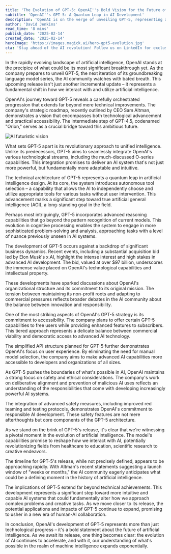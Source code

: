 ```yaml
---
title: 'The Evolution of GPT-5: OpenAI''s Bold Vision for the Future of Artificial Intelligence'
subtitle: 'OpenAI''s GPT-5: A Quantum Leap in AI Development'
description: 'OpenAI is on the verge of unveiling GPT-5, representing a fundamental shift in AI capabilities. With autonomous tool selection and advanced reasoning abilities, GPT-5 promises to be more than just an upgrade – it''s a step toward true artificial general intelligence. The development comes amid intense industry interest, including a $97 billion acquisition bid from x.AI, highlighting the high stakes in advanced AI development.'
author: 'David Jenkins'
read_time: '8 mins'
publish_date: '2025-02-14'
created_date: '2025-02-14'
heroImage: 'https://images.magick.ai/hero-gpt5-evolution.jpg'
cta: 'Stay ahead of the AI revolution! Follow us on LinkedIn for exclusive insights into groundbreaking developments like GPT-5 and join a community of forward-thinking tech enthusiasts shaping the future of artificial intelligence!'
---
```


In the rapidly evolving landscape of artificial intelligence, OpenAI stands at the precipice of what could be its most significant breakthrough yet. As the company prepares to unveil GPT-5, the next iteration of its groundbreaking language model series, the AI community watches with bated breath. This upcoming release isn't just another incremental update – it represents a fundamental shift in how we interact with and utilize artificial intelligence.

OpenAI's journey toward GPT-5 reveals a carefully orchestrated progression that extends far beyond mere technical improvements. The company's strategic roadmap, recently outlined by CEO Sam Altman, demonstrates a vision that encompasses both technological advancement and practical accessibility. The intermediate step of GPT-4.5, codenamed "Orion," serves as a crucial bridge toward this ambitious future.

![AI futuristic vision](https://i.magick.ai/PIXE/1739518841235_magick_img.webp)

What sets GPT-5 apart is its revolutionary approach to unified intelligence. Unlike its predecessors, GPT-5 aims to seamlessly integrate OpenAI's various technological streams, including the much-discussed O-series capabilities. This integration promises to deliver an AI system that's not just more powerful, but fundamentally more adaptable and intuitive.

The technical architecture of GPT-5 represents a quantum leap in artificial intelligence design. At its core, the system introduces autonomous tool selection – a capability that allows the AI to independently choose and utilize appropriate tools for various tasks without user intervention. This advancement marks a significant step toward true artificial general intelligence (AGI), a long-standing goal in the field.

Perhaps most intriguingly, GPT-5 incorporates advanced reasoning capabilities that go beyond the pattern recognition of current models. This evolution in cognitive processing enables the system to engage in more sophisticated problem-solving and analysis, approaching tasks with a level of nuance previously unseen in AI systems.

The development of GPT-5 occurs against a backdrop of significant business dynamics. Recent events, including a substantial acquisition bid led by Elon Musk's x.AI, highlight the intense interest and high stakes in advanced AI development. The bid, valued at over $97 billion, underscores the immense value placed on OpenAI's technological capabilities and intellectual property.

These developments have sparked discussions about OpenAI's organizational structure and its commitment to its original mission. The tension between maintaining its non-profit roots and adapting to commercial pressures reflects broader debates in the AI community about the balance between innovation and responsibility.

One of the most striking aspects of OpenAI's GPT-5 strategy is its commitment to accessibility. The company plans to offer certain GPT-5 capabilities to free users while providing enhanced features to subscribers. This tiered approach represents a delicate balance between commercial viability and democratic access to advanced AI technology.

The simplified API structure planned for GPT-5 further demonstrates OpenAI's focus on user experience. By eliminating the need for manual model selection, the company aims to make advanced AI capabilities more accessible to developers and organizations of all sizes.

As GPT-5 pushes the boundaries of what's possible in AI, OpenAI maintains a strong focus on safety and ethical considerations. The company's work on deliberative alignment and prevention of malicious AI uses reflects an understanding of the responsibilities that come with developing increasingly powerful AI systems.

The integration of advanced safety measures, including improved red teaming and testing protocols, demonstrates OpenAI's commitment to responsible AI development. These safety features are not mere afterthoughts but core components of the GPT-5 architecture.

As we stand on the brink of GPT-5's release, it's clear that we're witnessing a pivotal moment in the evolution of artificial intelligence. The model's capabilities promise to reshape how we interact with AI, potentially revolutionizing fields from healthcare to education, scientific research to creative endeavors.

The timeline for GPT-5's release, while not precisely defined, appears to be approaching rapidly. With Altman's recent statements suggesting a launch window of "weeks or months," the AI community eagerly anticipates what could be a defining moment in the history of artificial intelligence.

The implications of GPT-5 extend far beyond technical achievements. This development represents a significant step toward more intuitive and capable AI systems that could fundamentally alter how we approach complex problems and creative tasks. As we move closer to its release, the potential applications and impacts of GPT-5 continue to expand, promising to usher in a new era of human-AI collaboration.

In conclusion, OpenAI's development of GPT-5 represents more than just technological progress – it's a bold statement about the future of artificial intelligence. As we await its release, one thing becomes clear: the evolution of AI continues to accelerate, and with it, our understanding of what's possible in the realm of machine intelligence expands exponentially.